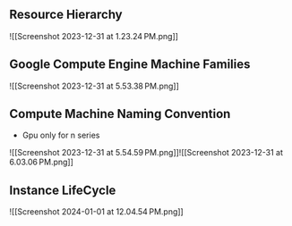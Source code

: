 
## Resource Hierarchy


![[Screenshot 2023-12-31 at 1.23.24 PM.png]]


## Google Compute Engine Machine Families

![[Screenshot 2023-12-31 at 5.53.38 PM.png]]

## Compute Machine Naming Convention

- Gpu only for n series


![[Screenshot 2023-12-31 at 5.54.59 PM.png]]![[Screenshot 2023-12-31 at 6.03.06 PM.png]]


## Instance LifeCycle

![[Screenshot 2024-01-01 at 12.04.54 PM.png]]